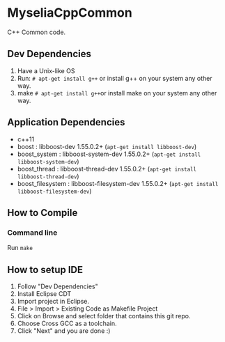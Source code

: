 # MyseliaCppCommon
C++ Common code.

## Dev Dependencies
1. Have a Unix-like OS
2. Run: `# apt-get install g++` or install g++ on your system any other way.
3. make `# apt-get install g++`or install make on your system any other way.

## Application Dependencies
- c++11
- boost : libboost-dev 1.55.0.2+ (`apt-get install libboost-dev`)
- boost_system : libboost-system-dev 1.55.0.2+ (`apt-get install libboost-system-dev`)
- boost_thread : libboost-thread-dev 1.55.0.2+ (`apt-get install libboost-thread-dev`)
- boost_filesystem : libboost-filesystem-dev 1.55.0.2+ (`apt-get install libboost-filesystem-dev`)

## How to Compile
### Command line
Run `make`

## How to setup IDE
1. Follow "Dev Dependencies"
2. Install Eclipse CDT
3. Import project in Eclipse.
  1. File > Import > Existing Code as Makefile Project
  2. Click on Browse and select folder that contains this git repo.
  3. Choose Cross GCC as a toolchain.
  4. Click "Next" and you are done :)
